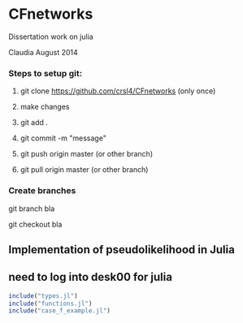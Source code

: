 CFnetworks
==========

Dissertation work on julia

Claudia August 2014

### Steps to setup git:

1. git clone https://github.com/crsl4/CFnetworks (only once)

2. make changes

3. git add .

4. git commit -m "message"

5. git push origin master (or other branch)

6. git pull origin master (or other branch)

### Create branches

git branch bla

git checkout bla

## Implementation of pseudolikelihood in Julia
## need to log into desk00 for julia

```julia
include("types.jl")
include("functions.jl")
include("case_f_example.jl")
```
